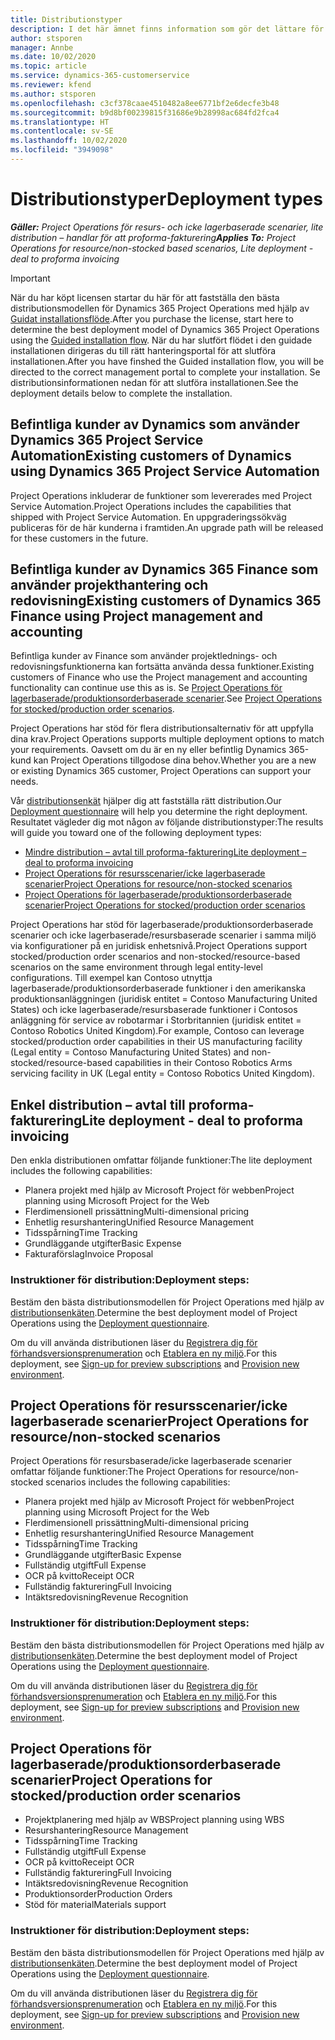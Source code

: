 ```yaml
---
title: Distributionstyper
description: I det här ämnet finns information som gör det lättare för dig att fastställa korrekt distributionstyp av Project Operations för ditt företag.
author: stsporen
manager: Annbe
ms.date: 10/02/2020
ms.topic: article
ms.service: dynamics-365-customerservice
ms.reviewer: kfend
ms.author: stsporen
ms.openlocfilehash: c3cf378caae4510482a8ee6771bf2e6decfe3b48
ms.sourcegitcommit: b9d8bf00239815f31686e9b28998ac684fd2fca4
ms.translationtype: HT
ms.contentlocale: sv-SE
ms.lasthandoff: 10/02/2020
ms.locfileid: "3949098"
---
```

# <a name="deployment-types"></a><span data-ttu-id="6f6d8-103">Distributionstyper</span><span class="sxs-lookup"><span data-stu-id="6f6d8-103">Deployment types</span></span>

<span data-ttu-id="6f6d8-104">_**Gäller:** Project Operations för resurs- och icke lagerbaserade scenarier, lite distribution – handlar för att proforma-fakturering_</span><span class="sxs-lookup"><span data-stu-id="6f6d8-104">_**Applies To:** Project Operations for resource/non-stocked based scenarios, Lite deployment - deal to proforma invoicing_</span></span>

> [!IMPORTANT]
> <span data-ttu-id="6f6d8-105">När du har köpt licensen startar du här för att fastställa den bästa distributionsmodellen för Dynamics 365 Project Operations med hjälp av [Guidat installationsflöde](https://aka.ms/provisionprojectoperations).</span><span class="sxs-lookup"><span data-stu-id="6f6d8-105">After you purchase the license, start here to determine the best deployment model of Dynamics 365 Project Operations using the [Guided installation flow](https://aka.ms/provisionprojectoperations).</span></span>
> <span data-ttu-id="6f6d8-106">När du har slutfört flödet i den guidade installationen dirigeras du till rätt hanteringsportal för att slutföra installationen.</span><span class="sxs-lookup"><span data-stu-id="6f6d8-106">After you have finshed the Guided installation flow, you will be directed to the correct management portal to complete your installation.</span></span> <span data-ttu-id="6f6d8-107">Se distributionsinformationen nedan för att slutföra installationen.</span><span class="sxs-lookup"><span data-stu-id="6f6d8-107">See the deployment details below to complete the installation.</span></span>


## <a name="existing-customers-of-dynamics-using-dynamics-365-project-service-automation"></a><span data-ttu-id="6f6d8-108">Befintliga kunder av Dynamics som använder Dynamics 365 Project Service Automation</span><span class="sxs-lookup"><span data-stu-id="6f6d8-108">Existing customers of Dynamics using Dynamics 365 Project Service Automation</span></span>
<span data-ttu-id="6f6d8-109">Project Operations inkluderar de funktioner som levererades med Project Service Automation.</span><span class="sxs-lookup"><span data-stu-id="6f6d8-109">Project Operations includes the capabilities that shipped with Project Service Automation.</span></span> <span data-ttu-id="6f6d8-110">En uppgraderingssökväg publiceras för de här kunderna i framtiden.</span><span class="sxs-lookup"><span data-stu-id="6f6d8-110">An upgrade path will be released for these customers in the future.</span></span>

## <a name="existing-customers-of-dynamics-365-finance-using-project-management-and-accounting"></a><span data-ttu-id="6f6d8-111">Befintliga kunder av Dynamics 365 Finance som använder projekthantering och redovisning</span><span class="sxs-lookup"><span data-stu-id="6f6d8-111">Existing customers of Dynamics 365 Finance using Project management and accounting</span></span> 

<span data-ttu-id="6f6d8-112">Befintliga kunder av Finance som använder projektlednings- och redovisningsfunktionerna kan fortsätta använda dessa funktioner.</span><span class="sxs-lookup"><span data-stu-id="6f6d8-112">Existing customers of Finance who use the Project management and accounting functionality can continue use this as is.</span></span> <span data-ttu-id="6f6d8-113">Se [Project Operations för lagerbaserade/produktionsorderbaserade scenarier](#pma).</span><span class="sxs-lookup"><span data-stu-id="6f6d8-113">See [Project Operations for stocked/production order scenarios](#pma).</span></span>

<span data-ttu-id="6f6d8-114">Project Operations har stöd för flera distributionsalternativ för att uppfylla dina krav.</span><span class="sxs-lookup"><span data-stu-id="6f6d8-114">Project Operations supports multiple deployment options to match your requirements.</span></span> <span data-ttu-id="6f6d8-115">Oavsett om du är en ny eller befintlig Dynamics 365-kund kan Project Operations tillgodose dina behov.</span><span class="sxs-lookup"><span data-stu-id="6f6d8-115">Whether you are a new or existing Dynamics 365 customer, Project Operations can support your needs.</span></span>

<span data-ttu-id="6f6d8-116">Vår [distributionsenkät](https://aka.ms/provisionprojectoperations) hjälper dig att fastställa rätt distribution.</span><span class="sxs-lookup"><span data-stu-id="6f6d8-116">Our [Deployment questionnaire](https://aka.ms/provisionprojectoperations) will help you determine the right deployment.</span></span> <span data-ttu-id="6f6d8-117">Resultatet vägleder dig mot någon av följande distributionstyper:</span><span class="sxs-lookup"><span data-stu-id="6f6d8-117">The results will guide you toward one of the following deployment types:</span></span>

- [<span data-ttu-id="6f6d8-118">Mindre distribution – avtal till proforma-fakturering</span><span class="sxs-lookup"><span data-stu-id="6f6d8-118">Lite deployment – deal to proforma invoicing</span></span>](#lite)
- [<span data-ttu-id="6f6d8-119">Project Operations för resursscenarier/icke lagerbaserade scenarier</span><span class="sxs-lookup"><span data-stu-id="6f6d8-119">Project Operations for resource/non-stocked scenarios</span></span>](#integrated)
- [<span data-ttu-id="6f6d8-120">Project Operations för lagerbaserade/produktionsorderbaserade scenarier</span><span class="sxs-lookup"><span data-stu-id="6f6d8-120">Project Operations for stocked/production order scenarios</span></span>](#pma)

<span data-ttu-id="6f6d8-121">Project Operations har stöd för lagerbaserade/produktionsorderbaserade scenarier och icke lagerbaserade/resursbaserade scenarier i samma miljö via konfigurationer på en juridisk enhetsnivå.</span><span class="sxs-lookup"><span data-stu-id="6f6d8-121">Project Operations support stocked/production order scenarios and non-stocked/resource-based scenarios on the same environment through legal entity-level configurations.</span></span> <span data-ttu-id="6f6d8-122">Till exempel kan Contoso utnyttja lagerbaserade/produktionsorderbaserade funktioner i den amerikanska produktionsanläggningen (juridisk entitet = Contoso Manufacturing United States) och icke lagerbaserade/resursbaserade funktioner i Contosos anläggning för service av robotarmar i Storbritannien (juridisk entitet = Contoso Robotics United Kingdom).</span><span class="sxs-lookup"><span data-stu-id="6f6d8-122">For example, Contoso can leverage stocked/production order capabilities in their US manufacturing facility (Legal entity = Contoso Manufacturing United States) and non-stocked/resource-based capabilities in their Contoso Robotics Arms servicing facility in UK (Legal entity = Contoso Robotics United Kingdom).</span></span>

## <a name="a-namelitelite-deployment---deal-to-proforma-invoicing"></a><span data-ttu-id="6f6d8-123"><a name="lite"><a/>Enkel distribution – avtal till proforma-fakturering</span><span class="sxs-lookup"><span data-stu-id="6f6d8-123"><a name="lite"><a/>Lite deployment - deal to proforma invoicing</span></span>
<span data-ttu-id="6f6d8-124">Den enkla distributionen omfattar följande funktioner:</span><span class="sxs-lookup"><span data-stu-id="6f6d8-124">The lite deployment includes the following capabilities:</span></span>

- <span data-ttu-id="6f6d8-125">Planera projekt med hjälp av Microsoft Project för webben</span><span class="sxs-lookup"><span data-stu-id="6f6d8-125">Project planning using Microsoft Project for the Web</span></span>
- <span data-ttu-id="6f6d8-126">Flerdimensionell prissättning</span><span class="sxs-lookup"><span data-stu-id="6f6d8-126">Multi-dimensional pricing</span></span>
- <span data-ttu-id="6f6d8-127">Enhetlig resurshantering</span><span class="sxs-lookup"><span data-stu-id="6f6d8-127">Unified Resource Management</span></span>
- <span data-ttu-id="6f6d8-128">Tidsspårning</span><span class="sxs-lookup"><span data-stu-id="6f6d8-128">Time Tracking</span></span>
- <span data-ttu-id="6f6d8-129">Grundläggande utgifter</span><span class="sxs-lookup"><span data-stu-id="6f6d8-129">Basic Expense</span></span>
- <span data-ttu-id="6f6d8-130">Fakturaförslag</span><span class="sxs-lookup"><span data-stu-id="6f6d8-130">Invoice Proposal</span></span>

### <a name="deployment-steps"></a><span data-ttu-id="6f6d8-131">Instruktioner för distribution:</span><span class="sxs-lookup"><span data-stu-id="6f6d8-131">Deployment steps:</span></span>
<span data-ttu-id="6f6d8-132">Bestäm den bästa distributionsmodellen för Project Operations med hjälp av [distributionsenkäten](https://aka.ms/provisionprojectoperations).</span><span class="sxs-lookup"><span data-stu-id="6f6d8-132">Determine the best deployment model of Project Operations using the [Deployment questionnaire](https://aka.ms/provisionprojectoperations).</span></span>

<span data-ttu-id="6f6d8-133">Om du vill använda distributionen läser du [Registrera dig för förhandsversionsprenumeration](lite-preview-subscription-sign-up.md) och [Etablera en ny miljö](lite-deployment.md).</span><span class="sxs-lookup"><span data-stu-id="6f6d8-133">For this deployment, see [Sign-up for preview subscriptions](lite-preview-subscription-sign-up.md) and [Provision new environment](lite-deployment.md).</span></span> 


## <a name="a-nameintegratedproject-operations-for-resourcenon-stocked-scenarios"></a><span data-ttu-id="6f6d8-134"><a name="integrated"><a/>Project Operations för resursscenarier/icke lagerbaserade scenarier</span><span class="sxs-lookup"><span data-stu-id="6f6d8-134"><a name="integrated"><a/>Project Operations for resource/non-stocked scenarios</span></span>
<span data-ttu-id="6f6d8-135">Project Operations för resursbaserade/icke lagerbaserade scenarier omfattar följande funktioner:</span><span class="sxs-lookup"><span data-stu-id="6f6d8-135">The Project Operations for resource/non-stocked scenarios includes the following capabilities:</span></span>
  
- <span data-ttu-id="6f6d8-136">Planera projekt med hjälp av Microsoft Project för webben</span><span class="sxs-lookup"><span data-stu-id="6f6d8-136">Project planning using Microsoft Project for the Web</span></span>
- <span data-ttu-id="6f6d8-137">Flerdimensionell prissättning</span><span class="sxs-lookup"><span data-stu-id="6f6d8-137">Multi-dimensional pricing</span></span>
- <span data-ttu-id="6f6d8-138">Enhetlig resurshantering</span><span class="sxs-lookup"><span data-stu-id="6f6d8-138">Unified Resource Management</span></span>
- <span data-ttu-id="6f6d8-139">Tidsspårning</span><span class="sxs-lookup"><span data-stu-id="6f6d8-139">Time Tracking</span></span>
- <span data-ttu-id="6f6d8-140">Grundläggande utgifter</span><span class="sxs-lookup"><span data-stu-id="6f6d8-140">Basic Expense</span></span>
- <span data-ttu-id="6f6d8-141">Fullständig utgift</span><span class="sxs-lookup"><span data-stu-id="6f6d8-141">Full Expense</span></span>
- <span data-ttu-id="6f6d8-142">OCR på kvitto</span><span class="sxs-lookup"><span data-stu-id="6f6d8-142">Receipt OCR</span></span>
- <span data-ttu-id="6f6d8-143">Fullständig fakturering</span><span class="sxs-lookup"><span data-stu-id="6f6d8-143">Full Invoicing</span></span>
- <span data-ttu-id="6f6d8-144">Intäktsredovisning</span><span class="sxs-lookup"><span data-stu-id="6f6d8-144">Revenue Recognition</span></span>

### <a name="deployment-steps"></a><span data-ttu-id="6f6d8-145">Instruktioner för distribution:</span><span class="sxs-lookup"><span data-stu-id="6f6d8-145">Deployment steps:</span></span>
<span data-ttu-id="6f6d8-146">Bestäm den bästa distributionsmodellen för Project Operations med hjälp av [distributionsenkäten](https://aka.ms/provisionprojectoperations).</span><span class="sxs-lookup"><span data-stu-id="6f6d8-146">Determine the best deployment model of Project Operations using the [Deployment questionnaire](https://aka.ms/provisionprojectoperations).</span></span>

<span data-ttu-id="6f6d8-147">Om du vill använda distributionen läser du [Registrera dig för förhandsversionsprenumeration](resource-sign-up-preview-subscription.md) och [Etablera en ny miljö](resource-provision-new-environment.md).</span><span class="sxs-lookup"><span data-stu-id="6f6d8-147">For this deployment, see [Sign-up for preview subscriptions](resource-sign-up-preview-subscription.md) and [Provision new environment](resource-provision-new-environment.md).</span></span> 


## <a name="project-operations-for-stockedproduction-order-scenarios"></a><a name="pma"></a><span data-ttu-id="6f6d8-148">Project Operations för lagerbaserade/produktionsorderbaserade scenarier</span><span class="sxs-lookup"><span data-stu-id="6f6d8-148">Project Operations for stocked/production order scenarios</span></span>

- <span data-ttu-id="6f6d8-149">Projektplanering med hjälp av WBS</span><span class="sxs-lookup"><span data-stu-id="6f6d8-149">Project planning using WBS</span></span>
- <span data-ttu-id="6f6d8-150">Resurshantering</span><span class="sxs-lookup"><span data-stu-id="6f6d8-150">Resource Management</span></span>
- <span data-ttu-id="6f6d8-151">Tidsspårning</span><span class="sxs-lookup"><span data-stu-id="6f6d8-151">Time Tracking</span></span>
- <span data-ttu-id="6f6d8-152">Fullständig utgift</span><span class="sxs-lookup"><span data-stu-id="6f6d8-152">Full Expense</span></span>
- <span data-ttu-id="6f6d8-153">OCR på kvitto</span><span class="sxs-lookup"><span data-stu-id="6f6d8-153">Receipt OCR</span></span>
- <span data-ttu-id="6f6d8-154">Fullständig fakturering</span><span class="sxs-lookup"><span data-stu-id="6f6d8-154">Full Invoicing</span></span>
- <span data-ttu-id="6f6d8-155">Intäktsredovisning</span><span class="sxs-lookup"><span data-stu-id="6f6d8-155">Revenue Recognition</span></span>
- <span data-ttu-id="6f6d8-156">Produktionsorder</span><span class="sxs-lookup"><span data-stu-id="6f6d8-156">Production Orders</span></span>
- <span data-ttu-id="6f6d8-157">Stöd för material</span><span class="sxs-lookup"><span data-stu-id="6f6d8-157">Materials support</span></span>

### <a name="deployment-steps"></a><span data-ttu-id="6f6d8-158">Instruktioner för distribution:</span><span class="sxs-lookup"><span data-stu-id="6f6d8-158">Deployment steps:</span></span>
<span data-ttu-id="6f6d8-159">Bestäm den bästa distributionsmodellen för Project Operations med hjälp av [distributionsenkäten](https://aka.ms/provisionprojectoperations).</span><span class="sxs-lookup"><span data-stu-id="6f6d8-159">Determine the best deployment model of Project Operations using the [Deployment questionnaire](https://aka.ms/provisionprojectoperations).</span></span>

<span data-ttu-id="6f6d8-160">Om du vill använda distributionen läser du [Registrera dig för förhandsversionsprenumeration](https://docs.microsoft.com/dynamics365/fin-ops-core/dev-itpro/dev-tools/sign-up-preview-subscription?toc=/dynamics365/finance/toc.json) och [Etablera en ny miljö](https://docs.microsoft.com/dynamics365/fin-ops-core/dev-itpro/deployment/deploy-demo-environment?toc=/dynamics365/finance/toc.json).</span><span class="sxs-lookup"><span data-stu-id="6f6d8-160">For this deployment, see [Sign-up for preview subscriptions](https://docs.microsoft.com/dynamics365/fin-ops-core/dev-itpro/dev-tools/sign-up-preview-subscription?toc=/dynamics365/finance/toc.json) and [Provision new environment](https://docs.microsoft.com/dynamics365/fin-ops-core/dev-itpro/deployment/deploy-demo-environment?toc=/dynamics365/finance/toc.json).</span></span> 



